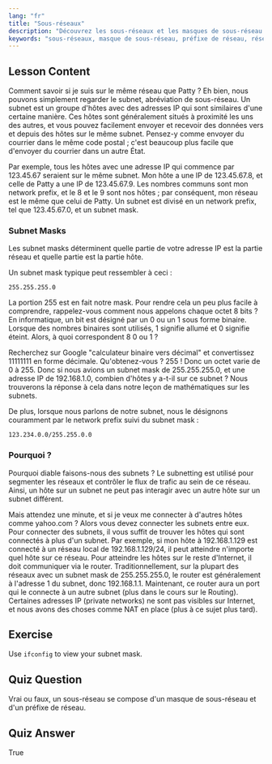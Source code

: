 ```yaml
---
lang: "fr"
title: "Sous-réseaux"
description: "Découvrez les sous-réseaux et les masques de sous-réseau dans le réseau Linux. Comprenez les préfixes de réseau et comment les sous-réseaux segmentent le trafic. Démarrez avec ce guide convivial pour débutants !"
keywords: "sous-réseaux, masque de sous-réseau, préfixe de réseau, réseau Linux, adresse IP, débutant, tutoriel, ifconfig"
---
```


## Lesson Content

Comment savoir si je suis sur le même réseau que Patty ? Eh bien, nous pouvons simplement regarder le subnet, abréviation de sous-réseau. Un subnet est un groupe d'hôtes avec des adresses IP qui sont similaires d'une certaine manière. Ces hôtes sont généralement situés à proximité les uns des autres, et vous pouvez facilement envoyer et recevoir des données vers et depuis des hôtes sur le même subnet. Pensez-y comme envoyer du courrier dans le même code postal ; c'est beaucoup plus facile que d'envoyer du courrier dans un autre État.

Par exemple, tous les hôtes avec une adresse IP qui commence par 123.45.67 seraient sur le même subnet. Mon hôte a une IP de 123.45.67.8, et celle de Patty a une IP de 123.45.67.9. Les nombres communs sont mon network prefix, et le 8 et le 9 sont nos hôtes ; par conséquent, mon réseau est le même que celui de Patty. Un subnet est divisé en un network prefix, tel que 123.45.67.0, et un subnet mask.

### Subnet Masks

Les subnet masks déterminent quelle partie de votre adresse IP est la partie réseau et quelle partie est la partie hôte.

Un subnet mask typique peut ressembler à ceci :

```plaintext
255.255.255.0
```

La portion 255 est en fait notre mask. Pour rendre cela un peu plus facile à comprendre, rappelez-vous comment nous appelons chaque octet 8 bits ? En informatique, un bit est désigné par un 0 ou un 1 sous forme binaire. Lorsque des nombres binaires sont utilisés, 1 signifie allumé et 0 signifie éteint. Alors, à quoi correspondent 8 0 ou 1 ?

Recherchez sur Google "calculateur binaire vers décimal" et convertissez 11111111 en forme décimale. Qu'obtenez-vous ? 255 ! Donc un octet varie de 0 à 255. Donc si nous avions un subnet mask de 255.255.255.0, et une adresse IP de 192.168.1.0, combien d'hôtes y a-t-il sur ce subnet ? Nous trouverons la réponse à cela dans notre leçon de mathématiques sur les subnets.

De plus, lorsque nous parlons de notre subnet, nous le désignons couramment par le network prefix suivi du subnet mask :

```plaintext
123.234.0.0/255.255.0.0
```

### Pourquoi ?

Pourquoi diable faisons-nous des subnets ? Le subnetting est utilisé pour segmenter les réseaux et contrôler le flux de trafic au sein de ce réseau. Ainsi, un hôte sur un subnet ne peut pas interagir avec un autre hôte sur un subnet différent.

Mais attendez une minute, et si je veux me connecter à d'autres hôtes comme yahoo.com ? Alors vous devez connecter les subnets entre eux. Pour connecter des subnets, il vous suffit de trouver les hôtes qui sont connectés à plus d'un subnet. Par exemple, si mon hôte à 192.168.1.129 est connecté à un réseau local de 192.168.1.129/24, il peut atteindre n'importe quel hôte sur ce réseau. Pour atteindre les hôtes sur le reste d'Internet, il doit communiquer via le router. Traditionnellement, sur la plupart des réseaux avec un subnet mask de 255.255.255.0, le router est généralement à l'adresse 1 du subnet, donc 192.168.1.1. Maintenant, ce router aura un port qui le connecte à un autre subnet (plus dans le cours sur le Routing). Certaines adresses IP (private networks) ne sont pas visibles sur Internet, et nous avons des choses comme NAT en place (plus à ce sujet plus tard).

## Exercise

Use `ifconfig` to view your subnet mask.

## Quiz Question

Vrai ou faux, un sous-réseau se compose d'un masque de sous-réseau et d'un préfixe de réseau.

## Quiz Answer

True
